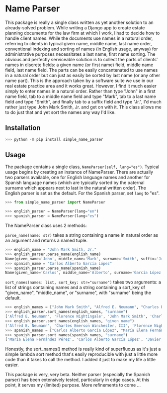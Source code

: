 # Name Parser

This package is really a single class written as yet another solution to an already-solved problem. While writing a Django app to create estate planning documents for the law firm at which I work, I had to decide how to handle client names. While the documents use names in a natural order, referring to clients in typical given name, middle name, last name order, conventional indexing and sorting of names (in English usage, anyway) for administrative purposes necessitates a last name, first name sorting. The obvious and perfectly serviceable solution is to collect the parts of clients' names in discrete fields: a given name (or first name) field, middle name field, last name field. The parts can be easily concantenated to use names in a natural order but can just as easily be sorted by last name (or any other name part). This is the approach taken by a software suite we use in our real estate practice area and it works great. However, I find it much easier simply to enter names in a natural order. Rather than type "John" in a first name field, tab to a middle name field and type "Mark", tab to a last name field and type "Smith", and finally tab to a suffix field and type "Jr.", I'd much rather just type John Mark Smith, Jr. and get on with it. This class allows me to do just that and yet sort the names any way I'd like.  

## Installation  
```python
>>> python -m pip install simple_name_parser
```  

## Usage
The package contains a single class, `NameParser(self, lang="es")`. Typical usage begins by creating an instance of NameParser. There are actually two parsers available, one for English language names and another for Spanish language names (which are typically sorted by the paternal surname which appears next to last in the natural written order). The English parser is set as the default. For the Spanish parser, set `lang` to "es".
```python
>>> from simple_name_parser import NameParser 

>>> english_parser = NameParser(lang="en")
>>> spanish_parser = NameParser(lang="es")
```

The NameParser class uses 2 methods:  

`parse_name(name: str)` takes a string containing a name in natural order as an argument and returns a named tuple.
```python
>>> english_name = "John Mark Smith, Jr."
>>> english_parser.parse_name(english_name)
Name(given_name='John', middle_name='Mark', surname='Smith', suffix='Jr.')
>>> spanish_name = "Carlos Alberto García López"
>>> spanish_parser.parse_name(spanish_name)
Name(given_name='Carlos', middle_name='Alberto', surname='García López', suffix='')
```  

`sort_names(names: list, sort_key: str="surname")` takes two arguments: a list of strings containing names and a string containing a sort_key of "given_name", "middle_name", or "surname", with "surname" being the default.  
```python
>>> english_names = ["John Mark Smith", "Alfred E. Neumann", "Charles Emerson Winchester, III", "Florence Nightingale"]
>>> english_parser.sort_names(english_names, "surname")
['Alfred E. Neumann', 'Florence Nightingale', 'John Mark Smith', 'Charles Emerson Winchester, III']
>>> english_parser.sort_names(english_names, "given_name")
['Alfred E. Neumann', 'Charles Emerson Winchester, III', 'Florence Nightingale', 'John Mark Smith']
>>> spanish_names = ["Carlos Alberto García López", "María Elena Fernández Pérez", "Javier Eduardo Martínez Sánchez", "Sofía Isabel Rodríguez Díaz"]
>>> spanish_parser.sort_names(spanish_names, "surname")
['María Elena Fernández Pérez', 'Carlos Alberto García López', 'Javier Eduardo Martínez Sánchez', 'Sofía Isabel Rodríguez Díaz']

```

Honestly, the sort_names() method is really kind of superfluous as it's just a simple lambda sort method that's easily reproducible with just a little more code than it takes to call the method. I added it just to make my life a little easier.

This package is very, very beta. Neither parser (especially the Spanish parser) has been extensively tested, particularly in edge cases. At this point, it serves my (limited) purpose. More refinements to come ...